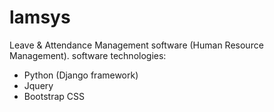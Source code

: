 # lamsys
Leave &amp; Attendance Management software (Human Resource Management).
software technologies:
- Python (Django framework)
- Jquery
- Bootstrap CSS

